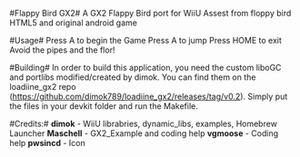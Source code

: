 #Flappy Bird GX2#
A GX2 Flappy Bird port for WiiU
Assest from floppy bird HTML5 and original android game

#Usage#
Press A to begin the Game
Press A to jump
Press HOME to exit
Avoid the pipes and the flor!

#Building#
In order to build this application, you need the custom liboGC and portlibs modified/created by dimok. You can find them on the loadiine_gx2 repo (https://github.com/dimok789/loadiine_gx2/releases/tag/v0.2). Simply put the files in your devkit folder and run the Makefile. 

#Credits:#
<b>dimok</b> - WiiU librabries, dynamic_libs, examples, Homebrew Launcher
<b>Maschell</b> - GX2_Example and coding help
<b>vgmoose</b> - Coding help 
<b>pwsincd</b> - Icon
